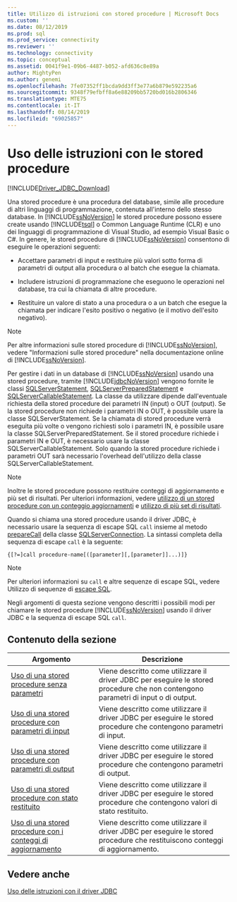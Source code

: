 ```yaml
---
title: Utilizzo di istruzioni con stored procedure | Microsoft Docs
ms.custom: ''
ms.date: 08/12/2019
ms.prod: sql
ms.prod_service: connectivity
ms.reviewer: ''
ms.technology: connectivity
ms.topic: conceptual
ms.assetid: 0041f9e1-09b6-4487-b052-afd636c8e89a
author: MightyPen
ms.author: genemi
ms.openlocfilehash: 7fe07352ff1bcda9dd3ff3e77a6b879e592235a6
ms.sourcegitcommit: 9348f79efbff8a6e88209bb5720bd016b2806346
ms.translationtype: MTE75
ms.contentlocale: it-IT
ms.lasthandoff: 08/14/2019
ms.locfileid: "69025857"
---
```

# <a name="using-statements-with-stored-procedures"></a>Uso delle istruzioni con le stored procedure

[!INCLUDE[Driver_JDBC_Download](../../includes/driver_jdbc_download.md)]

Una stored procedure è una procedura del database, simile alle procedure di altri linguaggi di programmazione, contenuta all'interno dello stesso database. In [!INCLUDE[ssNoVersion](../../includes/ssnoversion-md.md)] le stored procedure possono essere create usando [!INCLUDE[tsql](../../includes/tsql-md.md)] o Common Language Runtime (CLR) e uno dei linguaggi di programmazione di Visual Studio, ad esempio Visual Basic o C#. In genere, le stored procedure di [!INCLUDE[ssNoVersion](../../includes/ssnoversion-md.md)] consentono di eseguire le operazioni seguenti:  
  
- Accettare parametri di input e restituire più valori sotto forma di parametri di output alla procedura o al batch che esegue la chiamata.  
  
- Includere istruzioni di programmazione che eseguono le operazioni nel database, tra cui la chiamata di altre procedure.  
  
- Restituire un valore di stato a una procedura o a un batch che esegue la chiamata per indicare l'esito positivo o negativo (e il motivo dell'esito negativo).  
  
> [!NOTE]  
> Per altre informazioni sulle stored procedure di [!INCLUDE[ssNoVersion](../../includes/ssnoversion-md.md)], vedere "Informazioni sulle stored procedure" nella documentazione online di [!INCLUDE[ssNoVersion](../../includes/ssnoversion-md.md)].  
  
Per gestire i dati in un database di [!INCLUDE[ssNoVersion](../../includes/ssnoversion-md.md)] usando una stored procedure, tramite [!INCLUDE[jdbcNoVersion](../../includes/jdbcnoversion_md.md)] vengono fornite le classi [SQLServerStatement](../../connect/jdbc/reference/sqlserverstatement-class.md), [SQLServerPreparedStatement](../../connect/jdbc/reference/sqlserverpreparedstatement-class.md) e [SQLServerCallableStatement](../../connect/jdbc/reference/sqlservercallablestatement-class.md). La classe da utilizzare dipende dall'eventuale richiesta della stored procedure dei parametri IN (input) o OUT (output). Se la stored procedure non richiede i parametri IN o OUT, è possibile usare la classe SQLServerStatement. Se la chiamata di stored procedure verrà eseguita più volte o vengono richiesti solo i parametri IN, è possibile usare la classe SQLServerPreparedStatement. Se il stored procedure richiede i parametri IN e OUT, è necessario usare la classe SQLServerCallableStatement. Solo quando la stored procedure richiede i parametri OUT sarà necessario l'overhead dell'utilizzo della classe SQLServerCallableStatement.  
  
> [!NOTE]  
> Inoltre le stored procedure possono restituire conteggi di aggiornamento e più set di risultati. Per ulteriori informazioni, vedere [utilizzo di un stored procedure con un conteggio aggiornamenti](../../connect/jdbc/using-a-stored-procedure-with-an-update-count.md) e [utilizzo di più set di risultati](../../connect/jdbc/using-multiple-result-sets.md).  
  
Quando si chiama una stored procedure usando il driver JDBC, è necessario usare la sequenza di escape SQL `call` insieme al metodo [prepareCall](../../connect/jdbc/reference/preparecall-method-sqlserverconnection.md) della classe [SQLServerConnection](../../connect/jdbc/reference/sqlserverconnection-class.md). La sintassi completa della sequenza di escape `call` è la seguente:  
  
 `{[?=]call procedure-name[([parameter][,[parameter]]...)]}`  
  
> [!NOTE]  
> Per ulteriori informazioni su `call` e altre sequenze di escape SQL, vedere Utilizzo di sequenze di [escape SQL](../../connect/jdbc/using-sql-escape-sequences.md).  
  
Negli argomenti di questa sezione vengono descritti i possibili modi per chiamare le stored procedure [!INCLUDE[ssNoVersion](../../includes/ssnoversion-md.md)] usando il driver JDBC e la sequenza di escape SQL `call`.  
  
## <a name="in-this-section"></a>Contenuto della sezione  
  
|Argomento|Descrizione|  
|-----------|-----------------|  
|[Uso di una stored procedure senza parametri](../../connect/jdbc/using-a-stored-procedure-with-no-parameters.md)|Viene descritto come utilizzare il driver JDBC per eseguire le stored procedure che non contengono parametri di input o di output.|  
|[Uso di una stored procedure con parametri di input](../../connect/jdbc/using-a-stored-procedure-with-input-parameters.md)|Viene descritto come utilizzare il driver JDBC per eseguire le stored procedure che contengono parametri di input.|  
|[Uso di una stored procedure con parametri di output](../../connect/jdbc/using-a-stored-procedure-with-output-parameters.md)|Viene descritto come utilizzare il driver JDBC per eseguire le stored procedure che contengono parametri di output.|  
|[Uso di una stored procedure con stato restituito](../../connect/jdbc/using-a-stored-procedure-with-a-return-status.md)|Viene descritto come utilizzare il driver JDBC per eseguire le stored procedure che contengono valori di stato restituito.|  
|[Uso di una stored procedure con i conteggi di aggiornamento](../../connect/jdbc/using-a-stored-procedure-with-an-update-count.md)|Viene descritto come utilizzare il driver JDBC per eseguire le stored procedure che restituiscono conteggi di aggiornamento.|  
  
## <a name="see-also"></a>Vedere anche

[Uso delle istruzioni con il driver JDBC](../../connect/jdbc/using-statements-with-the-jdbc-driver.md)  
